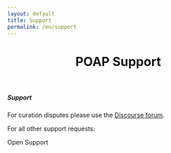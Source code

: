 ```yaml
---
layout: default
title: Support
permalink: /en/support
---
```



<header class="page-header">
  <div class="header-bg-fade-in"></div>
  <div class="header-bg-fade-out"></div>
  <div class="container py-5 mt-5 mb-4 pt-lg-0 my-lg-0 poap-purple-dark">
    <div class="text-center my-0 my-md-3 my-lg-5">
      <h1 class="display-6 fw-bold mb-2">POAP Support</h1>
    </div>
  </div>
</header>


<section class="">
  <div class="container">
    <div class="row justify-content-center my-5">
      <div class="col col-md-10 col-lg-6 col-xm-5">
        <div class="card rounded-3 h-100 text-center">
          <div class="card-header"></div>
          <div class="card-body poap-purple-dark">
            <h5 class="card-title">Support</h5>
            <p class="card-text mb-2">For curation disputes please use the <a href="https://discourse.poap.xyz/categories" target="_blank">Discourse forum</a>.</p>
            <p class="card-text">For all other support requests:</p>
            <a class="btn btn-primary px-4" onclick="Intercom('show');">Open Support</a>
          </div>
          <div class="card-footer"></div>
        </div>
      </div>
    </div>
  </div>
</section>

